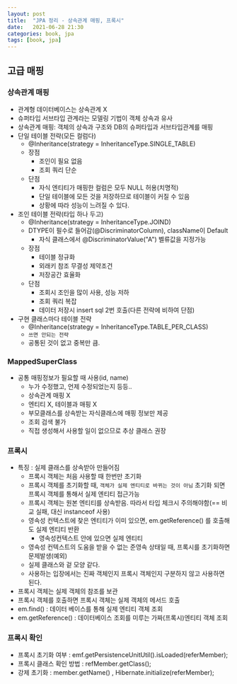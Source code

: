 ```yaml
---
layout: post
title:  "JPA 정리 - 상속관계 매핑, 프록시"
date:   2021-06-28 21:30
categories: book, jpa
tags: [book, jpa]
---
```


## 고급 매핑

### 상속관계 매핑
- 관계형 데이터베이스는 상속관계 X
- 슈퍼타입 서브타입 관계라는 모델링 기법이 객체 상속과 유사
- 상속관계 매핑: 객체의 상속과 구조와 DB의 슈퍼타입과 서브타입관계를 매핑 
- 단일 테이블 전략(모든 컬럼다)
    - @Inheritance(strategy = InheritanceType.SINGLE_TABLE)
    - 장점
        - 조인이 필요 없음
        - 조회 쿼리 단순
    - 단점
        - 자식 엔티티가 매핑한 컬럼은 모두 NULL 허용(치명적)
        - 단일 테이블에 모든 것을 저장하므로 테이블이 커질 수 있음
        - 상황에 따라 성능이 느려질 수 있다.
- 조인 테이블 전략(타입 하나 두고)
    - @Inheritance(strategy = InheritanceType.JOIND)
    - DTYPE이 필수로 들어감(@DiscriminatorColumn), className이 Default
        - 자식 클래스에서 @DiscriminatorValue("A") 벨류값을 지정가능
    - 장점
        - 테이블 정규화
        - 외래키 참조 무결성 제약조건
        - 저장공간 효율화
    - 단점
        - 조회시 조인을 많이 사용, 성능 저하
        - 조회 쿼리 복잡
        - 데이터 저장시 insert sql 2번 호출(다른 전략에 비하여 단점)
- 구현 클래스마다 테이블 전략
    - @Inheritance(strategy = InheritanceType.TABLE_PER_CLASS)
    - `쓰면 안되는 전략`
    - 공통된 것이 없고 중복만 큼.

### MappedSuperClass
- 공통 매핑정보가 필요할 때 사용(id, name)
    - 누가 수정했고, 언제 수정되었는지 등등..
    - 상속관계 매핑 X
    - 엔티티 X, 테이블과 매핑 X
    - 부모클래스를 상속받는 자식클래스에 매핑 정보만 제공
    - 조회 검색 불가
    - 직접 생성해서 사용할 일이 없으므로 추상 클래스 권장
 
### 프록시
- 특징 : 실제 클래스를 상속받아 만들어짐
    - 프록시 객체는 처음 사용할 때 한번만 초기화
    - 프록시 객체를 초기화할 때, `객체가 실제 엔티티로 바뀌는 것이 아님` 초기화 되면 프록시 객체를 통해서 실제 엔티티 접근가능
    - 프록시 객체는 원본 엔티티를 상속받음. 따라서 타입 체크시 주의해야함(== 비교 실패, 대신 instanceof 사용)
    - 영속성 컨텍스트에 찾은 엔티티가 이미 있으면, em.getReference() 를 호출해도 실제 엔티티 반환
        - 영속성컨텍스트 안에 있으면 실제 엔티티
    - 영속성 컨텍스트의 도움을 받을 수 없는 준영속 상태일 때, 프록시를 초기화하면 문제발생(예외)
    - 실제 클래스와 겉 모양 같다.
    - 사용하는 입장에서는 진짜 객체인지 프록시 객체인지 구분하지 않고 사용하면 된다.
- 프록시 객체는 실제 객체의 참조를 보관
- 프록시 객체를 호출하면 프록시 객체는 실제 객체의 메서드 호출
- em.find() : 데이터 베이스를 통해 실제 엔티티 객체 조회
- em.getReference() : 데이터베이스 조회를 미루는 가짜(프록시)엔티티 객체 조회

### 프록시 확인
- 프록시 초기화 여부 : emf.getPersistenceUnitUtil().isLoaded(referMember);
- 프록시 클래스 확인 방법 : refMember.getClass();
- 강제 초기화 : member.getName() , Hibernate.initialize(referMember);